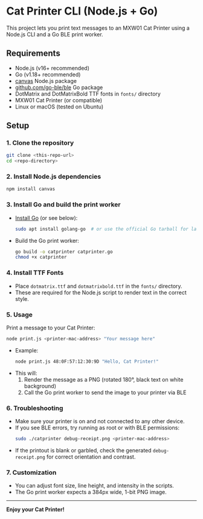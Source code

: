 # Cat Printer CLI (Node.js + Go)

This project lets you print text messages to an MXW01 Cat Printer using a Node.js CLI and a Go BLE print worker.

## Requirements

- Node.js (v16+ recommended)
- Go (v1.18+ recommended)
- [canvas](https://www.npmjs.com/package/canvas) Node.js package
- [github.com/go-ble/ble](https://github.com/go-ble/ble) Go package
- DotMatrix and DotMatrixBold TTF fonts in `fonts/` directory
- MXW01 Cat Printer (or compatible)
- Linux or macOS (tested on Ubuntu)

## Setup

### 1. Clone the repository
```sh
git clone <this-repo-url>
cd <repo-directory>
```

### 2. Install Node.js dependencies
```sh
npm install canvas
```

### 3. Install Go and build the print worker
- [Install Go](https://go.dev/doc/install) (or see below):
  ```sh
  sudo apt install golang-go  # or use the official Go tarball for latest version
  ```
- Build the Go print worker:
  ```sh
  go build -o catprinter catprinter.go
  chmod +x catprinter
  ```

### 4. Install TTF Fonts
- Place `dotmatrix.ttf` and `dotmatrixbold.ttf` in the `fonts/` directory.
- These are required for the Node.js script to render text in the correct style.

### 5. Usage

Print a message to your Cat Printer:
```sh
node print.js <printer-mac-address> "Your message here"
```
- Example:
  ```sh
  node print.js 48:0F:57:12:30:9D "Hello, Cat Printer!"
  ```
- This will:
  1. Render the message as a PNG (rotated 180°, black text on white background)
  2. Call the Go print worker to send the image to your printer via BLE

### 6. Troubleshooting
- Make sure your printer is on and not connected to any other device.
- If you see BLE errors, try running as root or with BLE permissions:
  ```sh
  sudo ./catprinter debug-receipt.png <printer-mac-address>
  ```
- If the printout is blank or garbled, check the generated `debug-receipt.png` for correct orientation and contrast.

### 7. Customization
- You can adjust font size, line height, and intensity in the scripts.
- The Go print worker expects a 384px wide, 1-bit PNG image.

---

**Enjoy your Cat Printer!**

